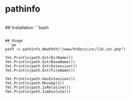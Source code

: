 # pathinfo

<br/>
## Installation
```bash

```

## Usage
```go
path := pathinfo.NewPath("/www/htdocs/inc/lib.inc.php")

fmt.Println(path.ExtrDirName())
fmt.Println(path.ExtrBaseName())
fmt.Println(path.ExtrExtension())
fmt.Println(path.ExtrFileName())

fmt.Println(path.HasExtension())
fmt.Println(path.MoveUp(2))
fmt.Println(path.IsRelative())
fmt.Println(path.IsAbsolute())
```
